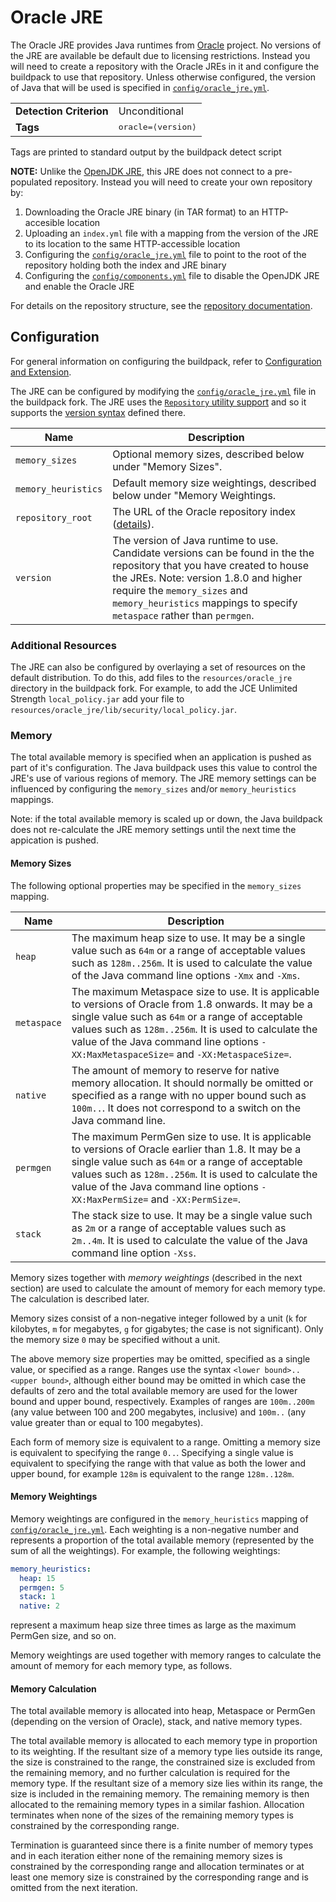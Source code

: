 # Oracle JRE
The Oracle JRE provides Java runtimes from [Oracle][] project.  No versions of the JRE are available be default due to licensing restrictions.  Instead you will need to create a repository with the Oracle JREs in it and configure the buildpack to use that repository.  Unless otherwise configured, the version of Java that will be used is specified in [`config/oracle_jre.yml`][].

<table>
  <tr>
    <td><strong>Detection Criterion</strong></td>
    <td>Unconditional</td>
  </tr>
  <tr>
    <td><strong>Tags</strong></td>
    <td><tt>oracle=&lang;version&rang;</tt></td>
  </tr>
</table>
Tags are printed to standard output by the buildpack detect script

**NOTE:**  Unlike the [OpenJDK JRE][], this JRE does not connect to a pre-populated repository.  Instead you will need to create your own repository by:

1.  Downloading the Oracle JRE binary (in TAR format) to an HTTP-accesible location
1.  Uploading an `index.yml` file with a mapping from the version of the JRE to its location to the same HTTP-accessible location
1.  Configuring the [`config/oracle_jre.yml`][] file to point to the root of the repository holding both the index and JRE binary
1.  Configuring the [`config/components.yml`][] file to disable the OpenJDK JRE and enable the Oracle JRE

For details on the repository structure, see the [repository documentation][repositories].

## Configuration
For general information on configuring the buildpack, refer to [Configuration and Extension][].

The JRE can be configured by modifying the [`config/oracle_jre.yml`][] file in the buildpack fork.  The JRE uses the [`Repository` utility support][repositories] and so it supports the [version syntax][]  defined there.

| Name | Description
| ---- | -----------
| `memory_sizes` | Optional memory sizes, described below under "Memory Sizes".
| `memory_heuristics` | Default memory size weightings, described below under "Memory Weightings.
| `repository_root` | The URL of the Oracle repository index ([details][repositories]).
| `version` | The version of Java runtime to use.  Candidate versions can be found in the the repository that you have created to house the JREs. Note: version 1.8.0 and higher require the `memory_sizes` and `memory_heuristics` mappings to specify `metaspace` rather than `permgen`.

### Additional Resources
The JRE can also be configured by overlaying a set of resources on the default distribution.  To do this, add files to the `resources/oracle_jre` directory in the buildpack fork.  For example, to add the JCE Unlimited Strength `local_policy.jar` add your file to `resources/oracle_jre/lib/security/local_policy.jar`.

### Memory
The total available memory is specified when an application is pushed as part of it's configuration. The Java buildpack uses this value to control the JRE's use of various regions of memory. The JRE memory settings can be influenced by configuring the `memory_sizes` and/or `memory_heuristics` mappings.

Note: if the total available memory is scaled up or down, the Java buildpack does not re-calculate the JRE memory settings until the next time the appication is pushed.

#### Memory Sizes
The following optional properties may be specified in the `memory_sizes` mapping.

| Name | Description
| ---- | -----------
| `heap` | The maximum heap size to use. It may be a single value such as `64m` or a range of acceptable values such as `128m..256m`. It is used to calculate the value of the Java command line options `-Xmx` and `-Xms`.
| `metaspace` | The maximum Metaspace size to use. It is applicable to versions of Oracle from 1.8 onwards. It may be a single value such as `64m` or a range of acceptable values such as `128m..256m`. It is used to calculate the value of the Java command line options `-XX:MaxMetaspaceSize=` and `-XX:MetaspaceSize=`.
| `native` | The amount of memory to reserve for native memory allocation. It should normally be omitted or specified as a range with no upper bound such as `100m..`. It does not correspond to a switch on the Java command line.
| `permgen` | The maximum PermGen size to use. It is applicable to versions of Oracle earlier than 1.8. It may be a single value such as `64m` or a range of acceptable values such as `128m..256m`. It is used to calculate the value of the Java command line options `-XX:MaxPermSize=` and `-XX:PermSize=`.
| `stack` | The stack size to use. It may be a single value such as `2m` or a range of acceptable values such as `2m..4m`. It is used to calculate the value of the Java command line option `-Xss`.

Memory sizes together with _memory weightings_ (described in the next section) are used to calculate the amount of memory for each memory type. The calculation is described later.

Memory sizes consist of a non-negative integer followed by a unit (`k` for kilobytes, `m` for megabytes, `g` for gigabytes; the case is not significant). Only the memory size `0` may be specified without a unit.

The above memory size properties may be omitted, specified as a single value, or specified as a range. Ranges use the syntax `<lower bound>..<upper bound>`, although either bound may be omitted in which case the defaults of zero and the total available memory are used for the lower bound and upper bound, respectively. Examples of ranges are `100m..200m` (any value between 100 and 200 megabytes, inclusive) and `100m..` (any value greater than or equal to 100 megabytes).

Each form of memory size is equivalent to a range. Omitting a memory size is equivalent to specifying the range `0..`. Specifying a single value is equivalent to specifying the range with that value as both the lower and upper bound, for example `128m` is equivalent to the range `128m..128m`.

#### Memory Weightings
Memory weightings are configured in the `memory_heuristics` mapping of [`config/oracle_jre.yml`][]. Each weighting is a non-negative number and represents a proportion of the total available memory (represented by the sum of all the weightings). For example, the following weightings:

```yaml
memory_heuristics:
  heap: 15
  permgen: 5
  stack: 1
  native: 2
```

represent a maximum heap size three times as large as the maximum PermGen size, and so on.

Memory weightings are used together with memory ranges to calculate the amount of memory for each memory type, as follows.

#### Memory Calculation
The total available memory is allocated into heap, Metaspace or PermGen (depending on the version of Oracle), stack, and native memory types.

The total available memory is allocated to each memory type in proportion to its weighting. If the resultant size of a memory type lies outside its range, the size is constrained to
the range, the constrained size is excluded from the remaining memory, and no further calculation is required for the memory type. If the resultant size of a memory size lies within its range, the size is included in the remaining memory. The remaining memory is then allocated to the remaining memory types in a similar fashion. Allocation terminates when none of the sizes of the remaining memory types is constrained by the corresponding range.

Termination is guaranteed since there is a finite number of memory types and in each iteration either none of the remaining memory sizes is constrained by the corresponding range and allocation terminates or at least one memory size is constrained by the corresponding range and is omitted from the next iteration.

[`config/components.yml`]: ../config/components.yml
[`config/oracle_jre.yml`]: ../config/oracle_jre.yml
[Configuration and Extension]: ../README.md#configuration-and-extension
[OpenJDK JRE]: jre-open_jdk.md
[Oracle]: http://www.oracle.com/technetwork/java/index.html
[repositories]: extending-repositories.md
[version syntax]: extending-repositories.md#version-syntax-and-ordering
